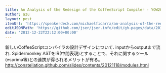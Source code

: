 ```yaml
---
title: An Analysis of the Redesign of the CoffeeScript Compiler - YOW2012 // Speaker Deck
author: azu
layout: post
itemUrl: 'https://speakerdeck.com/michaelficarra/an-analysis-of-the-redesign-of-the-coffeescript-compiler-yow2012'
editJSONPath: 'https://github.com/jser/jser.info/edit/gh-pages/data/2012/12/index.json'
date: '2012-12-22T22:12:00+00:00'
---
```

新しいCoffeeScriptコンパイラの設計デザインについて.
inputからoutputまで流れ.
Spidermonkey ASTをIR(中間表現)とすることで、それに関するツール(esprima等)との連携が得られるメリットが有る。
http://constellation.github.com/slides/contents/20121118/modules.html
